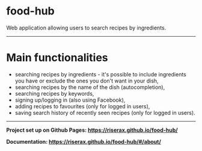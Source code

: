 # food-hub
Web application allowing users to search recipes by ingredients.

------------------

# Main functionalities
* searching recipes by ingredients - it's possible to include ingredients you have or exclude the ones you don't want in your dish,
* searching recipes by the name of the dish (autocompletion),
* searching recipes by keywords,
* signing up/logging in (also using Facebook),
* adding recipes to favourites (only for logged in users),
* saving search history of recently seen recipes (only for logged in users).

------------------

**Project set up on Github Pages: https://riserax.github.io/food-hub/**

**Documentation: https://riserax.github.io/food-hub/#/about/**
